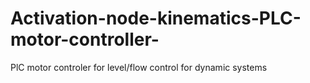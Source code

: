 # Activation-node-kinematics-PLC-motor-controller-
PlC motor controler for level/flow control for dynamic systems 
